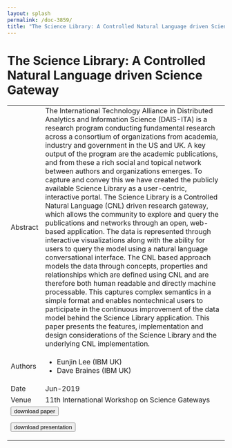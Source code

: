 ```yaml
---
layout: splash
permalink: /doc-3859/
title: "The Science Library: A Controlled Natural Language driven Science Gateway"
---
```


# The Science Library: A Controlled Natural Language driven Science Gateway

<table>
    <tbody>
    <tr>
        <td>Abstract</td>
        <td>The International Technology Alliance in Distributed Analytics and Information Science (DAIS-ITA) is a research program conducting fundamental research across a consortium of organizations from academia, industry and government in the US and UK. A key output of the program are the academic publications, and from these a rich social and topical network between authors and organizations emerges. To capture and convey this we have created the publicly available Science Library as a user-centric, interactive portal. The Science Library is a Controlled Natural Language (CNL) driven research gateway, which allows the community to explore and query the publications and networks through an open, web-based application. The data is represented through interactive visualizations along with the ability for users to query the model using a natural language conversational interface. The CNL based approach models the data through concepts, properties and relationships which are defined using CNL and are therefore both human readable and directly machine processable. This captures complex semantics in a simple format and enables nontechnical users to participate in the continuous improvement of the data model behind the Science Library application. This paper presents the features, implementation and design considerations of the Science Library and the underlying CNL implementation.</td>
    </tr>
    <tr>
        <td>Authors</td>
        <td>
            <ul>
                <li>Eunjin Lee (IBM UK)</li>
                <li>Dave Braines (IBM UK)</li>
            </ul>
        </td>
    </tr>
    <tr>
        <td>Date</td>
        <td>Jun-2019</td>
    </tr>
    <tr>
        <td>Venue</td>
        <td>11th International Workshop on Science Gateways</td>
    </tr>
        <tr>
            <td colspan="2">
                <form method="get" action="https://dais-ita.org/sites/default/files/IWSG_SL_final.pdf">
                    <button type="submit">download paper</button>
                </form>
                <form method="get" action="https://dais-ita.org/sites/default/files/IWSG_SL_Deck.pdf">
                    <button type="submit">download presentation</button>
                </form>
            </td>
        </tr>
    </tbody>
</table>
